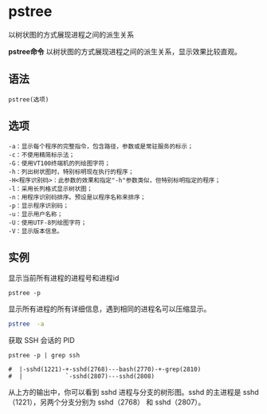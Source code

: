 pstree
===

以树状图的方式展现进程之间的派生关系


**pstree命令** 以树状图的方式展现进程之间的派生关系，显示效果比较直观。

##  语法 

```
pstree(选项)
```

##  选项 

```
-a：显示每个程序的完整指令，包含路径，参数或是常驻服务的标示；
-c：不使用精简标示法；
-G：使用VT100终端机的列绘图字符；
-h：列出树状图时，特别标明现在执行的程序；
-H<程序识别码>：此参数的效果和指定"-h"参数类似，但特别标明指定的程序；
-l：采用长列格式显示树状图；
-n：用程序识别码排序。预设是以程序名称来排序；
-p：显示程序识别码；
-u：显示用户名称；
-U：使用UTF-8列绘图字符；
-V：显示版本信息。
```

##  实例 

显示当前所有进程的进程号和进程id

```
pstree -p
```

显示所有进程的所有详细信息，遇到相同的进程名可以压缩显示。

```bash
pstree  -a
```

获取 SSH 会话的 PID

```
pstree -p | grep ssh

#  |-sshd(1221)-+-sshd(2768)---bash(2770)-+-grep(2810)
#  |            `-sshd(2807)---sshd(2808)
```

从上方的输出中，你可以看到 sshd 进程与分支的树形图。sshd 的主进程是 sshd（1221），另两个分支分别为 sshd（2768） 和 sshd（2807）。



